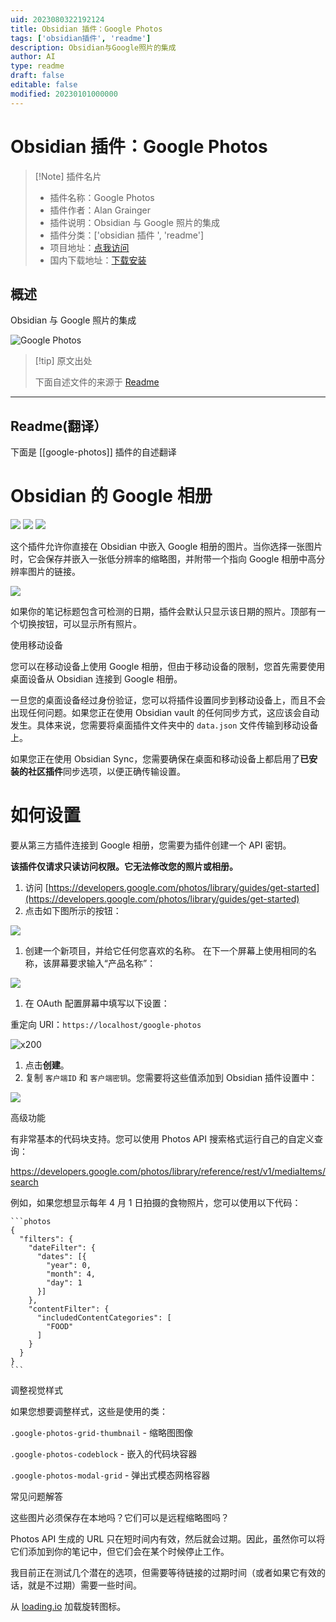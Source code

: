 ```yaml
---
uid: 2023080322192124
title: Obsidian 插件：Google Photos
tags: ['obsidian插件', 'readme']
description: Obsidian与Google照片的集成
author: AI
type: readme
draft: false
editable: false
modified: 20230101000000
---
```


# Obsidian 插件：Google Photos

> [!Note] 插件名片
> - 插件名称：Google Photos
> - 插件作者：Alan Grainger
> - 插件说明：Obsidian 与 Google 照片的集成
> - 插件分类：['obsidian 插件 ', 'readme']
> - 项目地址：[点我访问](https://github.com/alangrainger/obsidian-google-photos)
> - 国内下载地址：[下载安装](https://pkmer.cn/products/plugin/pluginMarket/?google-photos)

## 概述

Obsidian 与 Google 照片的集成

![Google Photos](https://cdn.pkmer.cn/covers/google-photos.gif!pkmer)

> [!tip] 原文出处
>
>下面自述文件的来源于 [Readme](https://ghproxy.net/https://raw.githubusercontent.com/alangrainger/obsidian-google-photos/main/README.md)

---

## Readme(翻译）

下面是 [[google-photos]] 插件的自述翻译

# Obsidian 的 Google 相册

![](https://img.shields.io/github/license/alangrainger/obsidian-google-photos) ![](https://img.shields.io/github/v/release/alangrainger/obsidian-google-photos?style=flat-square) ![](https://img.shields.io/github/downloads/alangrainger/obsidian-google-photos/total)

这个插件允许你直接在 Obsidian 中嵌入 Google 相册的图片。当你选择一张图片时，它会保存并嵌入一张低分辨率的缩略图，并附带一个指向 Google 相册中高分辨率图片的链接。

![](img/demo.gif)

如果你的笔记标题包含可检测的日期，插件会默认只显示该日期的照片。顶部有一个切换按钮，可以显示所有照片。

使用移动设备

您可以在移动设备上使用 Google 相册，但由于移动设备的限制，您首先需要使用桌面设备从 Obsidian 连接到 Google 相册。

一旦您的桌面设备经过身份验证，您可以将插件设置同步到移动设备上，而且不会出现任何问题。如果您正在使用 Obsidian vault 的任何同步方式，这应该会自动发生。具体来说，您需要将桌面插件文件夹中的 `data.json` 文件传输到移动设备上。

如果您正在使用 Obsidian Sync，您需要确保在桌面和移动设备上都启用了**已安装的社区插件**同步选项，以便正确传输设置。

# 如何设置

要从第三方插件连接到 Google 相册，您需要为插件创建一个 API 密钥。

**该插件仅请求只读访问权限。它无法修改您的照片或相册。**

1. 访问 [https://developers.google.com/photos/library/guides/get-started](https://developers.google.com/photos/library/guides/get-started)
2. 点击如下图所示的按钮：

![](img/setup-enable.png)

1. 创建一个新项目，并给它任何您喜欢的名称。
在下一个屏幕上使用相同的名称，该屏幕要求输入“产品名称”：

![](img/setup-create-project.png)

1. 在 OAuth 配置屏幕中填写以下设置：

重定向 URI：`https://localhost/google-photos`

![x200](img/setup-oauth.png)

1. 点击**创建**。
2. 复制 `客户端ID` 和 `客户端密钥`。您需要将这些值添加到 Obsidian 插件设置中：

![](img/setup-client-conf.png)

高级功能

有非常基本的代码块支持。您可以使用 Photos API 搜索格式运行自己的自定义查询：

<https://developers.google.com/photos/library/reference/rest/v1/mediaItems/search>

例如，如果您想显示每年 4 月 1 日拍摄的食物照片，您可以使用以下代码：

````
```photos
{
  "filters": {
    "dateFilter": {
      "dates": [{
        "year": 0,
        "month": 4,
        "day": 1
      }]
    },
    "contentFilter": {
      "includedContentCategories": [
        "FOOD"
      ]
    }
  }
}
```
````

调整视觉样式

如果您想要调整样式，这些是使用的类：

`.google-photos-grid-thumbnail` - 缩略图图像

`.google-photos-codeblock` - 嵌入的代码块容器

`.google-photos-modal-grid` - 弹出式模态网格容器

常见问题解答

这些图片必须保存在本地吗？它们可以是远程缩略图吗？

Photos API 生成的 URL 只在短时间内有效，然后就会过期。因此，虽然你可以将它们添加到你的笔记中，但它们会在某个时候停止工作。

我目前正在测试几个潜在的选项，但需要等待链接的过期时间（或者如果它有效的话，就是不过期）需要一些时间。

从 [loading.io](https://loading.io/) 加载旋转图标。
